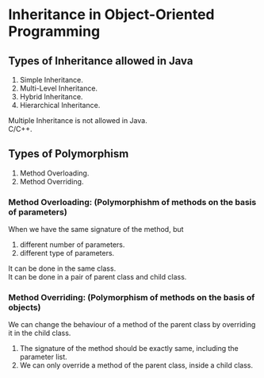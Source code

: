 # Inheritance in Object-Oriented Programming

## Types of Inheritance allowed in Java

1. Simple Inheritance.
2. Multi-Level Inheritance.
3. Hybrid Inheritance.
4. Hierarchical Inheritance.

Multiple Inheritance is not allowed in Java.  
C/C++.

## Types of Polymorphism  
1. Method Overloading.  
2. Method Overriding.

### Method Overloading: (Polymorphishm of methods on the basis of parameters)
When we have the same signature of the method, but
1. different number of parameters.  
2. different type of parameters.

It can be done in the same class.  
It can be done in a pair of parent class and child class.

### Method Overriding: (Polymorphism of methods on the basis of objects)
We can change the behaviour of a method of the parent class
by overriding it in the child class. 

1. The signature of the method should be exactly same, including the
parameter list.
2. We can only override a method of the parent class, inside a 
child class. 